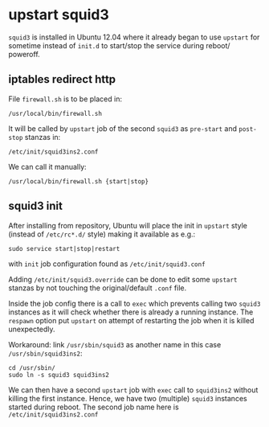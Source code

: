 upstart squid3
==============

`squid3` is installed in Ubuntu 12.04 where it already began to use `upstart`
for sometime instead of `init.d` to start/stop the service during reboot/
poweroff.

iptables redirect http
----------------------

File `firewall.sh` is to be placed in:

`/usr/local/bin/firewall.sh`

It will be called by `upstart` job of the second `squid3` as `pre-start`
and `post-stop` stanzas in:

`/etc/init/squid3ins2.conf` 


We can call it manually:

`/usr/local/bin/firewall.sh {start|stop}`



squid3 init
-----------

After installing from repository, Ubuntu will place the init in `upstart` style
(instead of `/etc/rc*.d/` style) making it available as e.g.:

```sudo service start|stop|restart```

with `init` job configuration found as `/etc/init/squid3.conf` 

Adding `/etc/init/squid3.override` can be done to edit some `upstart` stanzas
by not touching the original/default `.conf` file.

Inside the job config there is a call to `exec` which prevents calling two
`squid3` instances as it will check whether there is already a running instance.
The `respawn` option put `upstart` on attempt of restarting the job when it
is killed unexpectedly.

Workaround: link `/usr/sbin/squid3` as another name in this case
`/usr/sbin/squid3ins2`:

```
cd /usr/sbin/
sudo ln -s squid3 squid3ins2
```

We can then have a second `upstart` job with `exec` call to `squid3ins2` without
killing the first instance. Hence, we have two (multiple) `squid3` instances
started during reboot. The second job name here is `/etc/init/squid3ins2.conf`

